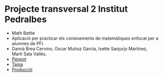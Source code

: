 # Projecte transversal 2 Institut Pedralbes

* Math Battle
* Aplicació per practicar els coneixements de matemàtiques enfocat per a alumnes de PFI.
* Damià Brea Cervino, Oscar Muñoz García, Ivette Sanjurjo Martínez, Martí Sala Vallès. 
* [Penpot](https://design.penpot.app/#/view/7acb5393-ab48-80f5-8003-7a3655c20444?page-id=7acb5393-ab48-80f5-8003-7a3655c20445&section=interactions&index=6)
* [Taiga](https://tree.taiga.io/project/marti-sv-damtr1gx/backlog)
* [Producció](mathbattle.dam.inspedralbes.cat)